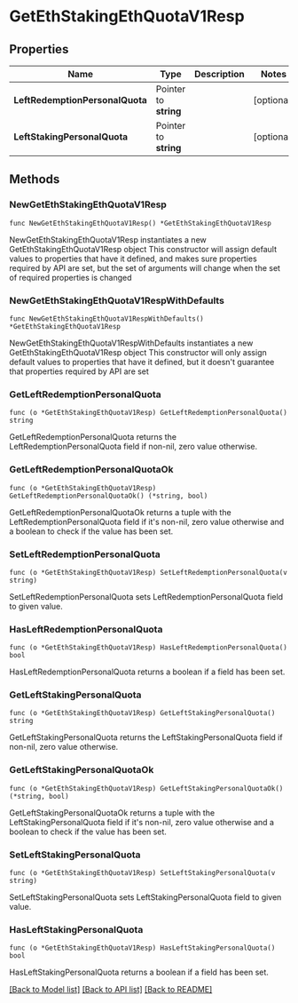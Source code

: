 # GetEthStakingEthQuotaV1Resp

## Properties

Name | Type | Description | Notes
------------ | ------------- | ------------- | -------------
**LeftRedemptionPersonalQuota** | Pointer to **string** |  | [optional] 
**LeftStakingPersonalQuota** | Pointer to **string** |  | [optional] 

## Methods

### NewGetEthStakingEthQuotaV1Resp

`func NewGetEthStakingEthQuotaV1Resp() *GetEthStakingEthQuotaV1Resp`

NewGetEthStakingEthQuotaV1Resp instantiates a new GetEthStakingEthQuotaV1Resp object
This constructor will assign default values to properties that have it defined,
and makes sure properties required by API are set, but the set of arguments
will change when the set of required properties is changed

### NewGetEthStakingEthQuotaV1RespWithDefaults

`func NewGetEthStakingEthQuotaV1RespWithDefaults() *GetEthStakingEthQuotaV1Resp`

NewGetEthStakingEthQuotaV1RespWithDefaults instantiates a new GetEthStakingEthQuotaV1Resp object
This constructor will only assign default values to properties that have it defined,
but it doesn't guarantee that properties required by API are set

### GetLeftRedemptionPersonalQuota

`func (o *GetEthStakingEthQuotaV1Resp) GetLeftRedemptionPersonalQuota() string`

GetLeftRedemptionPersonalQuota returns the LeftRedemptionPersonalQuota field if non-nil, zero value otherwise.

### GetLeftRedemptionPersonalQuotaOk

`func (o *GetEthStakingEthQuotaV1Resp) GetLeftRedemptionPersonalQuotaOk() (*string, bool)`

GetLeftRedemptionPersonalQuotaOk returns a tuple with the LeftRedemptionPersonalQuota field if it's non-nil, zero value otherwise
and a boolean to check if the value has been set.

### SetLeftRedemptionPersonalQuota

`func (o *GetEthStakingEthQuotaV1Resp) SetLeftRedemptionPersonalQuota(v string)`

SetLeftRedemptionPersonalQuota sets LeftRedemptionPersonalQuota field to given value.

### HasLeftRedemptionPersonalQuota

`func (o *GetEthStakingEthQuotaV1Resp) HasLeftRedemptionPersonalQuota() bool`

HasLeftRedemptionPersonalQuota returns a boolean if a field has been set.

### GetLeftStakingPersonalQuota

`func (o *GetEthStakingEthQuotaV1Resp) GetLeftStakingPersonalQuota() string`

GetLeftStakingPersonalQuota returns the LeftStakingPersonalQuota field if non-nil, zero value otherwise.

### GetLeftStakingPersonalQuotaOk

`func (o *GetEthStakingEthQuotaV1Resp) GetLeftStakingPersonalQuotaOk() (*string, bool)`

GetLeftStakingPersonalQuotaOk returns a tuple with the LeftStakingPersonalQuota field if it's non-nil, zero value otherwise
and a boolean to check if the value has been set.

### SetLeftStakingPersonalQuota

`func (o *GetEthStakingEthQuotaV1Resp) SetLeftStakingPersonalQuota(v string)`

SetLeftStakingPersonalQuota sets LeftStakingPersonalQuota field to given value.

### HasLeftStakingPersonalQuota

`func (o *GetEthStakingEthQuotaV1Resp) HasLeftStakingPersonalQuota() bool`

HasLeftStakingPersonalQuota returns a boolean if a field has been set.


[[Back to Model list]](../README.md#documentation-for-models) [[Back to API list]](../README.md#documentation-for-api-endpoints) [[Back to README]](../README.md)


